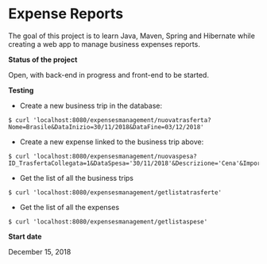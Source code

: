 # Expense Reports

The goal of this project is to learn Java, Maven, Spring and Hibernate while creating a web app to manage business expenses reports.

**Status of the project**

Open, with back-end in progress and front-end to be started.

**Testing**

- Create a new business trip in the database:


```
$ curl 'localhost:8080/expensesmanagement/nuovatrasferta?Nome=Brasile&DataInizio=30/11/2018&DataFine=03/12/2018'
```

- Create a new expense linked to the business trip above:

```
$ curl 'localhost:8080/expensesmanagement/nuovaspesa?ID_TrasfertaCollegata=1&DataSpesa='30/11/2018'&Descrizione='Cena'&Importo=100'
```

- Get the list of all the business trips

```
$ curl 'localhost:8080/expensesmanagement/getlistatrasferte'
```

- Get the list of all the expenses

```
$ curl 'localhost:8080/expensesmanagement/getlistaspese'
```

**Start date**

December 15, 2018

